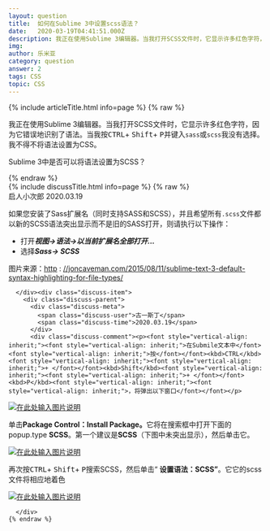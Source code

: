 ```yaml
---
layout: question
title:  如何在Sublime 3中设置scss语法？
date:   2020-03-19T04:41:51.000Z
description: 我正在使用Sublime 3编辑器。当我打开SCSS文件时，它显示许多红色字符，因为它错误地识别了语法。当我按CTRL+ Shift+ P并键入sass或...
img: 
author: 乐米亚
category: question
answer: 2
tags: CSS
topic: CSS
---
```

<div class="article-root">
  <div class="article">
    {% include articleTitle.html info=page %}
    {% raw %}
    <div class="article-content"><p><font style="vertical-align: inherit;"><font style="vertical-align: inherit;">我正在使用Sublime 3编辑器。</font><font style="vertical-align: inherit;">当我打开SCSS文件时，它显示许多红色字符，因为它错误地识别了语法。</font><font style="vertical-align: inherit;">当我按</font></font><kbd>CTRL</kbd><font style="vertical-align: inherit;"><font style="vertical-align: inherit;">+ </font></font><kbd>Shift</kbd><font style="vertical-align: inherit;"><font style="vertical-align: inherit;">+ </font></font><kbd>P</kbd><font style="vertical-align: inherit;"><font style="vertical-align: inherit;">并键入</font></font><code>sass</code><font style="vertical-align: inherit;"><font style="vertical-align: inherit;">或</font></font><code>scss</code><font style="vertical-align: inherit;"><font style="vertical-align: inherit;">我没有选择。</font><font style="vertical-align: inherit;">我不得不将语法设置为CSS。  </font></font></p>

<p><font style="vertical-align: inherit;"><font style="vertical-align: inherit;">Sublime 3中是否可以将语法设置为SCSS？</font></font></p></div>
    {% endraw %}
  </div>

  <div class="discuss-wrapper">
    {% include discussTitle.html info=page %}
    {% raw %}
    <div class="discuss-item">
        <div class="discuss-parent">
          <div class="discuss-meta">
            <span class="discuss-user">启人小次郎</span>
            <span class="discuss-time">2020.03.19</span>
          </div>
          <div class="discuss-comment"><p><font style="vertical-align: inherit;"><font style="vertical-align: inherit;">如果您安装了Sass扩展名（同时支持SASS和SCSS），并且希望所有</font></font><code>.scss</code><font style="vertical-align: inherit;"><font style="vertical-align: inherit;">文件都以新的SCSS语法突出显示而不是旧的SASS打开，则请执行以下操作：</font></font></p>

<ul>
<li><font style="vertical-align: inherit;"><font style="vertical-align: inherit;">打开</font></font><strong><em><font style="vertical-align: inherit;"><font style="vertical-align: inherit;">视图-&gt;语法-&gt;以当前扩展名全部打开...</font></font></em></strong></li>
<li><font style="vertical-align: inherit;"><font style="vertical-align: inherit;">选择</font></font><strong><em><font style="vertical-align: inherit;"><font style="vertical-align: inherit;">Sass-&gt; SCSS</font></font></em></strong></li>
</ul>

<p><font style="vertical-align: inherit;"><font style="vertical-align: inherit;">图片来源：</font><a href="http://joncaveman.com/2015/08/11/sublime-text-3-default-syntax-highlighting-for-file-types/" rel="nofollow noreferrer"><font style="vertical-align: inherit;">http</font></a><font style="vertical-align: inherit;"> : </font></font><a href="http://joncaveman.com/2015/08/11/sublime-text-3-default-syntax-highlighting-for-file-types/" rel="nofollow noreferrer"><font style="vertical-align: inherit;"><font style="vertical-align: inherit;">//joncaveman.com/2015/08/11/sublime-text-3-default-syntax-highlighting-for-file-types/</font></font></a></p></div>
        </div>
        
      </div><div class="discuss-item">
        <div class="discuss-parent">
          <div class="discuss-meta">
            <span class="discuss-user">古一斯丁</span>
            <span class="discuss-time">2020.03.19</span>
          </div>
          <div class="discuss-comment"><p><font style="vertical-align: inherit;"><font style="vertical-align: inherit;">在Submile文本中</font><font style="vertical-align: inherit;">按</font></font><kbd>CTRL</kbd><font style="vertical-align: inherit;"><font style="vertical-align: inherit;">+ </font></font><kbd>Shift</kbd><font style="vertical-align: inherit;"><font style="vertical-align: inherit;">+ </font></font><kbd>P</kbd><font style="vertical-align: inherit;"><font style="vertical-align: inherit;">，将弹出以下窗口</font></font></p>

<p><a href="https://i.stack.imgur.com/wmMW0.png" rel="noreferrer"><img src="https://i.stack.imgur.com/wmMW0.png" alt="在此处输入图片说明"></a></p>

<p><font style="vertical-align: inherit;"><font style="vertical-align: inherit;">单击</font></font><strong><font style="vertical-align: inherit;"><font style="vertical-align: inherit;">Package Control：Install Package。</font></font></strong><font style="vertical-align: inherit;"><font style="vertical-align: inherit;">它将</font><font style="vertical-align: inherit;">在搜索框中</font><font style="vertical-align: inherit;">打开下面的popup.type </font></font><strong><font style="vertical-align: inherit;"><font style="vertical-align: inherit;">SCSS</font></font></strong><font style="vertical-align: inherit;"><font style="vertical-align: inherit;">。第一个建议是</font></font><strong><font style="vertical-align: inherit;"><font style="vertical-align: inherit;">SCSS</font></font></strong><font style="vertical-align: inherit;"><font style="vertical-align: inherit;">（下图中未突出显示），然后单击它。</font></font></p>

<p><a href="https://i.stack.imgur.com/VIMjx.png" rel="noreferrer"><img src="https://i.stack.imgur.com/VIMjx.png" alt="在此处输入图片说明"></a></p>

<p><font style="vertical-align: inherit;"><font style="vertical-align: inherit;">再次按</font></font><kbd>CTRL</kbd><font style="vertical-align: inherit;"><font style="vertical-align: inherit;">+ </font></font><kbd>Shift</kbd><font style="vertical-align: inherit;"><font style="vertical-align: inherit;">+ </font></font><kbd>P</kbd><font style="vertical-align: inherit;"><font style="vertical-align: inherit;">搜索SCSS，然后单击“ </font></font><strong><font style="vertical-align: inherit;"><font style="vertical-align: inherit;">设置语法：SCSS”</font></font></strong><font style="vertical-align: inherit;"><font style="vertical-align: inherit;">。</font><font style="vertical-align: inherit;">它它的scss文件将相应地着色</font></font></p>

<p><a href="https://i.stack.imgur.com/yFiB0.png" rel="noreferrer"><img src="https://i.stack.imgur.com/yFiB0.png" alt="在此处输入图片说明"></a></p></div>
        </div>
        
      </div>
    {% endraw %}
  </div>
<div>
